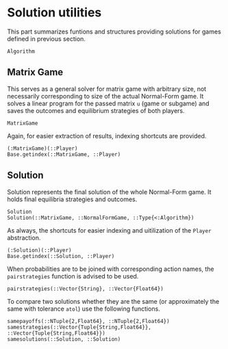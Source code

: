 # Solution utilities

This part summarizes funtions and structures providing solutions for games defined in previous section.

```@docs
Algorithm
```

## Matrix Game

This serves as a general solver for matrix game with arbitrary size, not necessarily corresponding to size of the actual Normal-Form game.
It solves a linear program for the passed matrix `u` (game or subgame) and saves the outcomes and equilibrium strategies of both players.

```@docs
MatrixGame
```

Again, for easier extraction of results, indexing shortcuts are provided.

```@docs
(:MatrixGame)(::Player)
Base.getindex(::MatrixGame, ::Player)
```

## Solution

Solution represents the final solution of the whole Normal-Form game.
It holds final equilibria strategies and outcomes.

```@docs
Solution
Solution(::MatrixGame, ::NormalFormGame, ::Type{<:Algorithm})
```

As always, the shortcuts for easier indexing and uitilization of the `Player` abstraction.

```@docs
(:Solution)(::Player)
Base.getindex(::Solution, ::Player)
```

When probabilities are to be joined with corresponding action names, the `pairstrategies` function is advised to be used.

```@docs
pairstrategies(::Vector{String}, ::Vector{Float64})
```

To compare two solutions whether they are the same (or approximately the same with tolerance `atol`) use the following functions.

```@docs
samepayoffs(::NTuple{2,Float64}, ::NTuple{2,Float64})
samestrategies(::Vector{Tuple{String,Float64}}, ::Vector{Tuple{String,Float64}})
samesolutions(::Solution, ::Solution)
```
